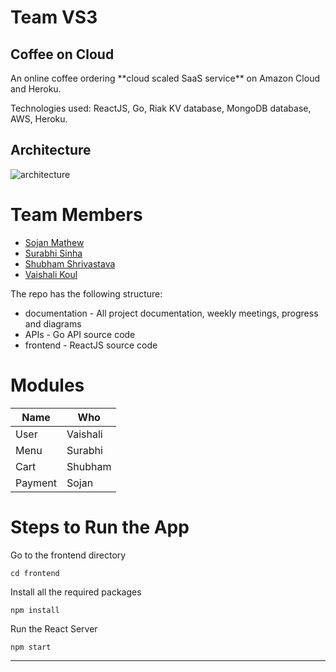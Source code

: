 # Team VS3

<h2>Coffee on Cloud</h2>
An online coffee ordering **cloud scaled SaaS service** on Amazon Cloud and Heroku.

Technologies used: ReactJS, Go, Riak KV database, MongoDB database, AWS, Heroku.

## Architecture

![architecture](https://user-images.githubusercontent.com/13406071/57175261-7dba6880-6dfe-11e9-9b3e-cccc85999057.png)

# Team Members

- [Sojan Mathew](https://github.com/sojanmatt)
- [Surabhi Sinha](https://github.com/surabhisinha31)
- [Shubham Shrivastava](https://github.com/shrivastavshubham34)
- [Vaishali Koul](https://github.com/Vaishalik07)

The repo has the following structure:

- documentation - All project documentation, weekly meetings, progress and diagrams
- APIs - Go API source code
- frontend - ReactJS source code

# Modules

| Name    | Who      |
| ------- | -------- |
| User    | Vaishali |
| Menu    | Surabhi  |
| Cart    | Shubham  |
| Payment | Sojan    |

# Steps to Run the App

Go to the frontend directory

    cd frontend

Install all the required packages

    npm install

Run the React Server

    npm start

---
